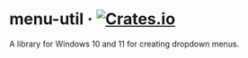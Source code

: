 # menu-util · [![Crates.io](https://img.shields.io/crates/v/menu-util.svg)](https://crates.io/crates/menu-util)

A library for Windows 10 and 11 for creating dropdown menus.